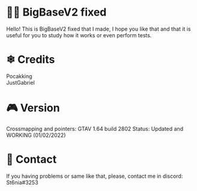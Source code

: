 
# 🐱‍👤 BigBaseV2 fixed

Hello! This is BigBaseV2 fixed that I made, I hope you like that and that it is useful for you to study how it works or even perform tests.

# ❄ Credits

Pocakking \
JustGabriel 

# 🎮 Version
Crossmapping and pointers: GTAV 1.64 build 2802
Status: Updated and WORKING (01/02/2022)
# 🎡 Contact

If you having problems or same like that, please, contact me in discord: St6nia#3253
